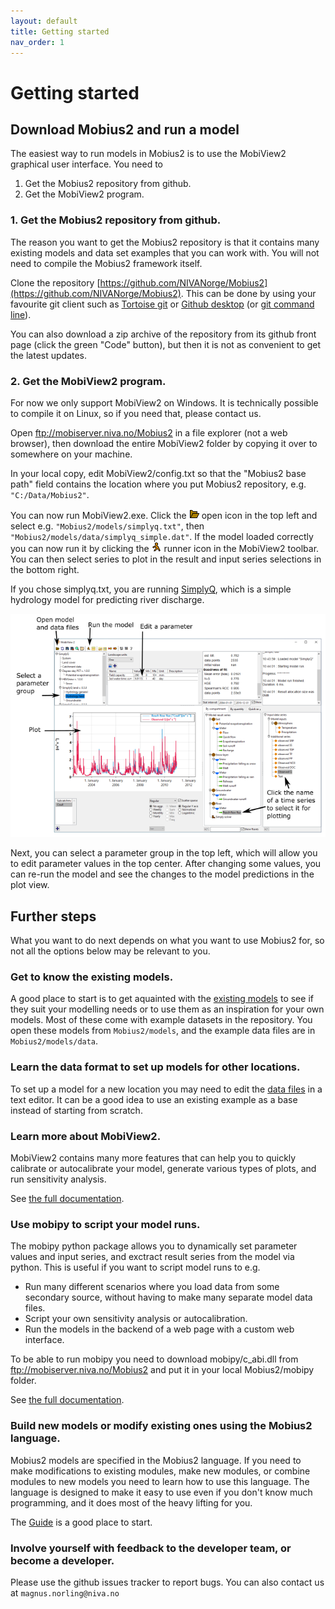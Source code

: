 ```yaml
---
layout: default
title: Getting started
nav_order: 1
---
```



# Getting started

## Download Mobius2 and run a model

The easiest way to run models in Mobius2 is to use the MobiView2 graphical user interface. You need to
1. Get the Mobius2 repository from github.
2. Get the MobiView2 program.
	
### 1. Get the Mobius2 repository from github.

The reason you want to get the Mobius2 repository is that it contains many existing models and data set examples that you can work with. You will not need to compile the Mobius2 framework itself.

Clone the repository [https://github.com/NIVANorge/Mobius2](https://github.com/NIVANorge/Mobius2). This can be done by using your favourite git client such as [Tortoise git](https://tortoisegit.org/) or [Github desktop](https://desktop.github.com/) (or [git command line](https://git-scm.com/book/en/v2/Git-Basics-Getting-a-Git-Repository)).

You can also download a zip archive of the repository from its github front page (click the green "Code" button), but then it is not as convenient to get the latest updates.

### 2. Get the MobiView2 program.

For now we only support MobiView2 on Windows. It is technically possible to compile it on Linux, so if you need that, please contact us.

Open ftp://mobiserver.niva.no/Mobius2 in a file explorer (not a web browser), then download the entire MobiView2 folder by copying it over to somewhere on your machine.

In your local copy, edit MobiView2/config.txt so that the "Mobius2 base path" field contains the location where you put Mobius2 repository, e.g. `"C:/Data/Mobius2"`.

You can now run MobiView2.exe. Click the ![Open](../img/toolbar/Open.png) open icon in the top left and select e.g. `"Mobius2/models/simplyq.txt"`, then `"Mobius2/models/data/simplyq_simple.dat"`. If the model loaded correctly you can now run it by clicking the ![Run](../img/toolbar/Run.png) runner icon in the MobiView2 toolbar. You can then select series to plot in the result and input series selections in the bottom right.

If you chose simplyq.txt, you are running [SimplyQ](../existingmodels/simply.html#simplyq), which is a simple hydrology model for predicting river discharge.

![MobiView2](../img/mobiview_gettingstarted.png)

Next, you can select a parameter group in the top left, which will allow you to edit parameter values in the top center. After changing some values, you can re-run the model and see the changes to the model predictions in the plot view.

## Further steps

What you want to do next depends on what you want to use Mobius2 for, so not all the options below may be relevant to you.

### Get to know the existing models.

A good place to start is to get aquainted with the [existing models](../existingmodels/existingmodels.html) to see if they suit your modelling needs or to use them as an inspiration for your own models. Most of these come with example datasets in the repository. You open these models from `Mobius2/models`, and the example data files are in `Mobius2/models/data`.

### Learn the data format to set up models for other locations.

To set up a model for a new location you may need to edit the [data files](../datafiledocs/datafiles.html) in a text editor. It can be a good idea to use an existing example as a base instead of starting from scratch.

### Learn more about MobiView2.

MobiView2 contains many more features that can help you to quickly calibrate or autocalibrate your model, generate various types of plots, and run sensitivity analysis.

See [the full documentation](../mobiviewdocs/mobiview.html).

### Use mobipy to script your model runs.

The mobipy python package allows you to dynamically set parameter values and input series, and exctract result series from the model via python. This is useful if you want to script model runs to e.g.
- Run many different scenarios where you load data from some secondary source, without having to make many separate model data files.
- Script your own sensitivity analysis or autocalibration.
- Run the models in the backend of a web page with a custom web interface.

To be able to run mobipy you need to download mobipy/c_abi.dll from ftp://mobiserver.niva.no/Mobius2 and put it in your local Mobius2/mobipy folder.

See [the full documentation](../mobipydocs/mobipy.html).

### Build new models or modify existing ones using the Mobius2 language.

Mobius2 models are specified in the Mobius2 language. If you need to make modifications to existing modules, make new modules, or combine modules to new models you need to learn how to use this language. The language is designed to make it easy to use even if you don't know much programming, and it does most of the heavy lifting for you.

The [Guide](../mobius2docs/guide.html) is a good place to start.

### Involve yourself with feedback to the developer team, or become a developer.

Please use the github issues tracker to report bugs. You can also contact us at `magnus.norling@niva.no`
